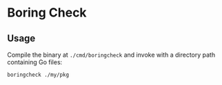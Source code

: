 # Boring Check

## Usage

Compile the binary at `./cmd/boringcheck` and invoke with a directory path containing Go files:

```
boringcheck ./my/pkg
```